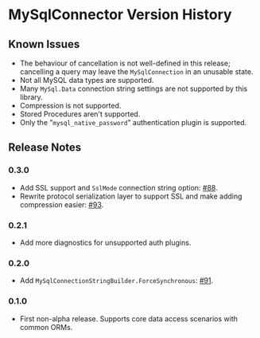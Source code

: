 # MySqlConnector Version History

## Known Issues

* The behaviour of cancellation is not well-defined in this release; cancelling a query
may leave the `MySqlConnection` in an unusable state.
* Not all MySQL data types are supported.
* Many `MySql.Data` connection string settings are not supported by this library.
* Compression is not supported.
* Stored Procedures aren't supported.
* Only the "`mysql_native_password`" authentication plugin is supported.

## Release Notes

### 0.3.0

* Add SSL support and `SslMode` connection string option: [#88](https://github.com/bgrainger/MySqlConnector/issues/88).
* Rewrite protocol serialization layer to support SSL and make adding compression easier: [#93](https://github.com/bgrainger/MySqlConnector/pull/93).

### 0.2.1

* Add more diagnostics for unsupported auth plugins.

### 0.2.0

* Add `MySqlConnectionStringBuilder.ForceSynchronous`: [#91](https://github.com/bgrainger/MySqlConnector/issues/91).

### 0.1.0

* First non-alpha release. Supports core data access scenarios with common ORMs.
